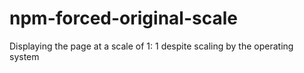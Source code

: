 # npm-forced-original-scale
Displaying the page at a scale of 1: 1 despite scaling by the operating system
